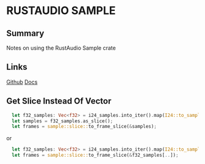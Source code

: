 # RUSTAUDIO SAMPLE

## Summary
Notes on using the RustAudio Sample crate

## Links
[Github](https://github.com/RustAudio/sample)
[Docs](https://docs.rs/sample/0.10.0/sample/index.html)

## Get Slice Instead Of Vector
```rust
  let f32_samples: Vec<f32> = i24_samples.into_iter().map(I24::to_sample::<f32>).collect();
  let samples = f32_samples.as_slice();
  let frames = sample::slice::to_frame_slice(&samples);
```
or
```rust
  let f32_samples: Vec<f32> = i24_samples.into_iter().map(I24::to_sample::<f32>).collect();
  let frames = sample::slice::to_frame_slice(&f32_samples[..]);
```
